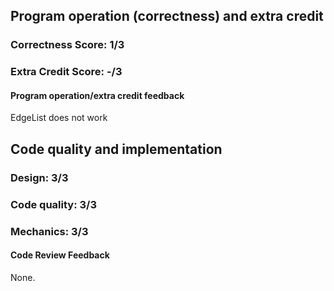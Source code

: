 ## Program operation (correctness) and extra credit

### Correctness Score: 1/3

### Extra Credit Score: -/3

#### Program operation/extra credit feedback

EdgeList does not work

## Code quality and implementation

### Design: 3/3

### Code quality: 3/3

### Mechanics: 3/3

#### Code Review Feedback

None.

